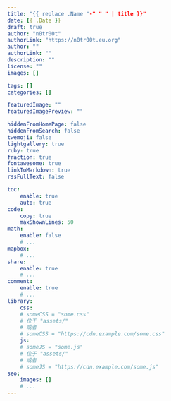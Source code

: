 ```yaml
---
title: "{{ replace .Name "-" " " | title }}"
date: {{ .Date }}
draft: true
author: "n0tr00t"
authorLink: "https://n0tr00t.eu.org"
author: ""
authorLink: ""
description: ""
license: ""
images: []

tags: []
categories: []

featuredImage: ""
featuredImagePreview: ""

hiddenFromHomePage: false
hiddenFromSearch: false
twemoji: false
lightgallery: true
ruby: true
fraction: true
fontawesome: true
linkToMarkdown: true
rssFullText: false

toc:
	enable: true
	auto: true
code:
	copy: true
	maxShownLines: 50
math:
	enable: false
	# ...
mapbox:
	# ...
share:
	enable: true
	# ...
comment:
	enable: true
	# ...
library:
	css:
	# someCSS = "some.css"
	# 位于 "assets/"
	# 或者
	# someCSS = "https://cdn.example.com/some.css"
	js:
	# someJS = "some.js"
	# 位于 "assets/"
	# 或者
	# someJS = "https://cdn.example.com/some.js"
seo:
	images: []
	# ...
---
```

